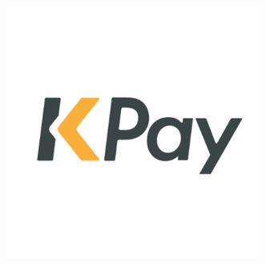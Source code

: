 <html>
<head>
</head>

<body>
	<center>
	<a href="https://thirumurugan1.github.io/login/">
	<img src="kpay.png" width="1000" height="500" >
	
